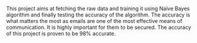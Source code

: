 This project aims at fetching the raw data and training it using Naïve Bayes
algorithm and finally testing the accuracy of the algorithm. The accuracy is what matters
the most as emails are one of the most effective means of communication. It is highly
important for them to be secured. The accuracy of this project is proven to be 98%
accurate.
